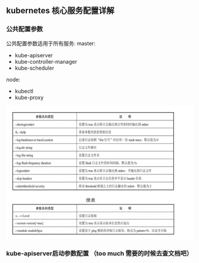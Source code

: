 
## kubernetes 核心服务配置详解

### 公共配置参数
公共配置参数适用于所有服务:
master:
 - kube-apiserver
 - kube-controller-manager
 - kube-scheduler

node:
 - kubectl
 - kube-proxy

![img.png](image/public_config.png)

### kube-apiserver启动参数配置 （too much 需要的时候去查文档吧）
